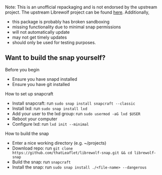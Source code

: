 Note: This is an unofficial repackaging and is not endorsed by the upstream project. The upstream Librewolf project can be found [here](https://librewolf.net/). Additionally,
- this package is probably has broken sandboxing
- missing functionality due to minimal snap permissions
- will not automatically update
- may not get timely updates
- should only be used for testing purposes. 

## Want to build the snap yourself?

Before you begin
- Ensure you have snapd installed
- Ensure you have git installed

How to set up snapcraft
- Install snapcraft: run `sudo snap install snapcraft --classic`
- Install lxd: run `sudo snap install lxd`
- Add your user to the lxd group: run `sudo usermod -aG lxd $USER`
- Reboot your computer
- Configure lxd: run `lxd init --minimal`

How to build the snap
- Enter a nice working directory (e.g. ~/projects)
- Download repo: run `git clone https://github.com/thatLeaflet/librewolf-snap.git && cd librewolf-snap`
- Build the snap: run `snapcraft`
- Install the snap: run `sudo snap install ./<file-name> --dangerous`
